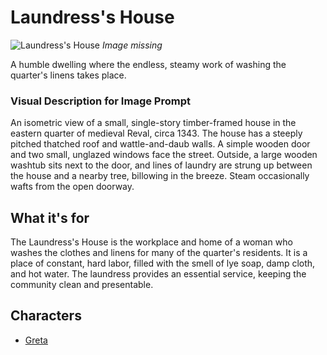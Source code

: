 # Laundress's House

![Laundress's House](../../assets/buildings/laundress_house.png)
*Image missing*

A humble dwelling where the endless, steamy work of washing the quarter's linens takes place.

### Visual Description for Image Prompt

An isometric view of a small, single-story timber-framed house in the eastern quarter of medieval Reval, circa 1343. The house has a steeply pitched thatched roof and wattle-and-daub walls. A simple wooden door and two small, unglazed windows face the street. Outside, a large wooden washtub sits next to the door, and lines of laundry are strung up between the house and a nearby tree, billowing in the breeze. Steam occasionally wafts from the open doorway.

## What it's for

The Laundress's House is the workplace and home of a woman who washes the clothes and linens for many of the quarter's residents. It is a place of constant, hard labor, filled with the smell of lye soap, damp cloth, and hot water. The laundress provides an essential service, keeping the community clean and presentable.

## Characters

- [Greta](../../characters/workers_quarter/greta/greta.md)
